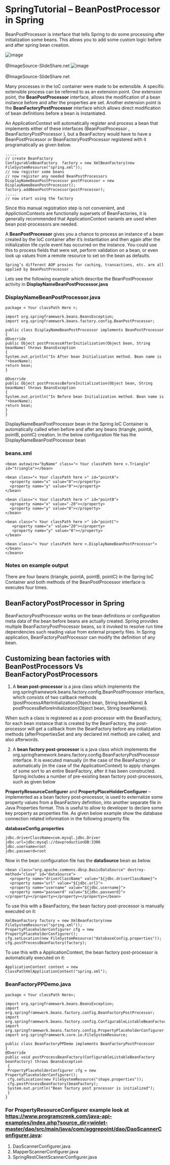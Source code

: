 # SpringTutorial – BeanPostProcessor in Spring
BeanPostProcessor is interface that tells Spring to do some processing after initialization some beans.
This allows you to add some custom logic before and after spring bean creation.

![image](https://i2.wp.com/www.dineshonjava.com/wp-content/uploads/2012/07/going-beyond-dependency-injection.jpg?w=530&ssl=1) <br /><br />
@ImageSource-SlideShare.net
![image](https://i1.wp.com/www.dineshonjava.com/wp-content/uploads/2012/07/beanpostprocessor-in-spring.jpg?w=530&ssl=1)<br /><br />
@ImageSource-SlideShare.net

Many processes in the IoC container were made to be extensible. A specific extensible process can be referred to as an extension point. One extension point, the <b>BeanPostProcessor</b> interface, allows the modification of a bean instance before and after the properties are set. Another extension point is the <b>BeanFactoryPostProcessor</b> interface which allows direct modification of bean definitions before a bean is instantiated.

An ApplicationContext will automatically register and process a bean that implements either of these interfaces (BeanPostProcessor , BeanFactoryPostProcessor ), but a BeanFactory would have to have a BeanPostProcessor or BeanFactoryPostProcessor registered with it programatically as given below.

```
.....
// create BeanFactory
ConfigurableBeanFactory  factory = new XmlBeanFactory(new FileSystemResource("spring.xml"));
// now register some beans
// now register any needed BeanPostProcessors
DisplayNameBeanPostProcessor postProcessor = new DisplayNameBeanPostProcessor(); 
factory.addBeanPostProcessor(postProcessor);
.....
// now start using the factory
```

Since this manual registration step is not convenient, and ApplictionContexts are functionally supersets of BeanFactories, it is generally recommended that ApplicationContext variants are used when bean post-processors are needed.

A <b>BeanPostProcessor</b> gives you a chance to process an instance of a bean created by the IoC container after it’s instantiation and then again after the initialization life cycle event has occurred on the instance. You could use this to process fields that were set, perform validation on a bean, or even look up values from a remote resource to set on the bean as defaults.

```
Spring’s different AOP proxies for caching, transactions, etc. are all applied by BeanPostProcessor .
```

Lets see the following example which describe the BeanPostProcessor activity in <b>DisplayNameBeanPostProcessor.java</b>

### DisplayNameBeanPostProcessor.java

```
package < Your classPath Here >;

import org.springframework.beans.BeansException;
import org.springframework.beans.factory.config.BeanPostProcessor;

public class DisplayNameBeanPostProcessor implements BeanPostProcessor 
{  
@Override
public Object postProcessAfterInitialization(Object bean, String beanName) throws BeansException 
{
System.out.println("In After bean Initialization method. Bean name is "+beanName);
return bean;
}

@Override
public Object postProcessBeforeInitialization(Object bean, String beanName) throws BeansException 
{
System.out.println("In Before bean Initialization method. Bean name is "+beanName);
return bean;
}
}
```

DisplayNameBeanPostProcessor bean in the Spring IoC Container is automatically called when before and after any beans (triangle, pointA, pointB, pointC) creation. In the below configuration file has the DisplayNameBeanPostProcessor bean

### beans.xml

```
<bean autowire="byName" class="< Your classPath here >.Triangle" id="triangle"></bean>
  
<bean class="< Your classPath here >" id="pointA">
  <property name="x" value="0"></property>
  <property name="y" value="0"></property>
</bean>
  
<bean class="< Your classPath here >" id="pointB">
  <property name="x" value="-20"></property>
  <property name="y" value="0"></property>
</bean>
  
<bean class="< Your classPath here >" id="pointC">
   <property name="x" value="20"></property>
   <property name="y" value="0"></property>
</bean>
  
<bean class="< Your classPath here >.DisplayNameBeanPostProcessor"></bean>
</beans>
```

### Notes on example output
There are four beans (triangle, pointA, pointB, pointC) in the Spring IoC Container and both methods of the BeanPostProcessor interface is executes four times.

## BeanFactoryPostProcessor in Spring

BeanFactoryPostProcessor works on the bean definitions or configuration meta data of the bean before beans are actually created. Spring provides multiple BeanFactoryPostProcessor beans, so it invoked to resolve run time dependencies such reading value from external property files. In Spring application, BeanFactoryPostProcessor can modify the definition of any bean.

## Customizing bean factories with BeanPostProcessors Vs BeanFactoryPostProcessors
1. A <b>bean post-processor</b> is   a    java   class   which   implements    the org.springframework.beans.factory.config.BeanPostProcessor interface, which consists of two callback methods
(postProcessAfterInitialization(Object bean, String beanName) & postProcessBeforeInitialization(Object bean, String beanName)).

When such a class is registered as a post-processor with the BeanFactory, for each bean instance that is created by the BeanFactory, the post-processor will get a callback from the BeanFactory before any initialization methods (afterPropertiesSet and any declared init method) are called, and also afterwords.

2. A <b>bean factory post-processor</b> is a java class which implements the org.springframework.beans.factory.config.BeanFactoryPostProcessor interface. It is executed manually (in the case of the BeanFactory) or automatically (in the case of the ApplicationContext) to apply changes of some sort to an entire BeanFactory, after it has been constructed.
 Spring includes a number of pre-existing bean factory post-processors, such as given below

<b>PropertyResourceConfigurer</b> and <b>PropertyPlaceHolderConfigurer</b> – implemented as a bean factory post-processor, is used to externalize some property values from a BeanFactory definition, into another separate file in Java Properties format. This is useful to allow to developer to declare some key property as properties file. As given below example show the database connection related information in the following property file.

<b>databaseConfig.properties</b>
```
jdbc.driverClassName=com.mysql.jdbc.Driver
jdbc.url=jdbc:mysql://davproductionDB:3306
jdbc.username=root
jdbc.password=root
```

Now in the bean configuration file has the <b>dataSource</b> bean as below.

```
<bean class="org.apache.commons.dbcp.BasicDataSource" destroy-method="close" id="dataSource">
  <property name="driverClassName" value="${jdbc.driverClassName}">
  <property name="url" value="${jdbc.url}">
  <property name="username" value="${jdbc.username}">
  <property name="password" value="${jdbc.password}">
</property></property></property></property></bean>
```

To use this with a BeanFactory, the bean factory post-processor is manually executed on it:

```
XmlBeanFactory factory = new XmlBeanFactory(new FileSystemResource("spring.xml"));
PropertyPlaceholderConfigurer cfg = new PropertyPlaceholderConfigurer();
cfg.setLocation(new FileSystemResource("databaseConfig.properties"));
cfg.postProcessBeanFactory(factory);
```

To use this with a ApplicationContext, the bean factory post-processor is automatically executed on it:

```
ApplicationContext context = new ClassPathXmlApplicationContext("spring.xml");
```

###  BeanFactoryPPDemo.java
```
package < Your classPath Here>;

import org.springframework.beans.BeansException;
import org.springframework.beans.factory.config.BeanFactoryPostProcessor;
import org.springframework.beans.factory.config.ConfigurableListableBeanFactory;
import org.springframework.beans.factory.config.PropertyPlaceholderConfigurer;
import org.springframework.core.io.FileSystemResource;

public class BeanFactoryPPDemo implements BeanFactoryPostProcessor  
{
@Override
public void postProcessBeanFactory(ConfigurableListableBeanFactory beanFactory) throws BeansException
 {
 PropertyPlaceholderConfigurer cfg = new PropertyPlaceholderConfigurer();  
 cfg.setLocation(new FileSystemResource("shape.properties"));  
 cfg.postProcessBeanFactory(beanFactory); 
 System.out.println("Bean factory post processor is initialized");
 }
}
```

### For PropertyResourceConfigurer example look at https://www.programcreek.com/java-api-examples/index.php?source_dir=winlet-master/dao/src/main/java/com/aggrepoint/dao/DaoScannerConfigurer.java:
1. DaoScannerConfigurer.java
2. MapperScannerConfigurer.java
3. SpringRestClientScannerConfigurer.java